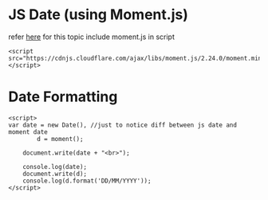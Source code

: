  # JS Date (using Moment.js)
 
 refer [here](https://devhints.io/moment) for this topic
 include moment.js in script
 ```
 <script src="https://cdnjs.cloudflare.com/ajax/libs/moment.js/2.24.0/moment.min.js">
 </script>
```

# Date Formatting
```        
<script>
var date = new Date(), //just to notice diff between js date and moment date
        d = moment();

    document.write(date + "<br>");

    console.log(date);
    document.write(d);
    console.log(d.format('DD/MM/YYYY'));
</script>
```
